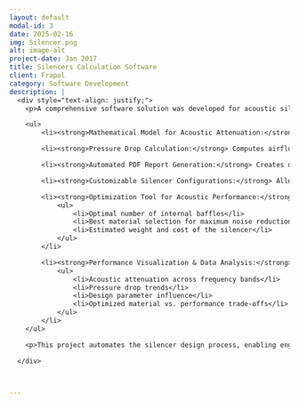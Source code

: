 ```yaml
---
layout: default
modal-id: 3
date: 2025-02-16
img: Silencer.png
alt: image-alt
project-date: Jan 2017
title: Silencers Calculation Software 
client: Frapol
category: Software Development
description: |
  <div style="text-align: justify;">
    <p>A comprehensive software solution was developed for acoustic silencer modeling, optimization, and automated report generation. This tool integrates advanced mathematical modeling with industrial design parameters to optimize noise attenuation, pressure drop, and cost estimation.</p>

    <ul>
        <li><strong>Mathematical Model for Acoustic Attenuation:</strong> Predicts noise reduction across multiple frequency bands based on silencer geometry and airflow characteristics.</li>

        <li><strong>Pressure Drop Calculation:</strong> Computes airflow resistance through the silencer, ensuring optimized design without excessive energy loss.</li>

        <li><strong>Automated PDF Report Generation:</strong> Creates detailed reports with silencer specifications, performance metrics, and graphical representations of acoustic attenuation.</li>

        <li><strong>Customizable Silencer Configurations:</strong> Allows selection of different baffle membranes and geometric parameters to tailor performance to specific industrial needs.</li>

        <li><strong>Optimization Tool for Acoustic Performance:</strong> Implements an intelligent optimization algorithm that automatically determines the best silencer configuration based on input parameters such as height, depth, and length. The tool calculates:
            <ul>
                <li>Optimal number of internal baffles</li>
                <li>Best material selection for maximum noise reduction</li>
                <li>Estimated weight and cost of the silencer</li>
            </ul>
        </li>

        <li><strong>Performance Visualization & Data Analysis:</strong> Generates graphical representations, including:
            <ul>
                <li>Acoustic attenuation across frequency bands</li>
                <li>Pressure drop trends</li>
                <li>Design parameter influence</li>
                <li>Optimized material vs. performance trade-offs</li>
            </ul>
        </li>
    </ul>

    <p>This project automates the silencer design process, enabling engineers to optimize noise control solutions efficiently. By integrating precise mathematical models with an intelligent optimization engine and an intuitive reporting system, the tool streamlines industrial acoustic analysis and enhances decision-making.</p>

  </div>



---
```

